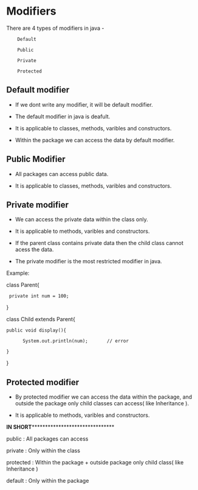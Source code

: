 # Modifiers

There are 4 types of modifiers in java - 

        Default

        Public

        Private 

        Protected


## Default modifier

- If we dont write any modifier, it will be default modifier.

- The default modifier in java is deafult. 

- It is applicable to classes, methods, varibles and constructors.

- Within the package we can access the data by default modifier.

## Public Modifier

- All packages can access public data.

- It is applicable to classes, methods, varibles and constructors.


## Private modifier

- We can access the private data within the class only.

- It is applicable to methods, varibles and constructors.

- If the parent class contains private data then the child class cannot acess the data.

- The private modifier is the most restricted modifier in java.

Example:

 class Parent{
 
     private int num = 100;
     
 }

 class Child extends Parent{
 
    public void display(){
    
          System.out.println(num);       // error
          
    }
    
 }

 
## Protected modifier

- By protected modifier we can access the data within the package, and outside the package only child classes can access( like Inheritance ).

- It is applicable to methods, varibles and constructors.

********************************IN SHORT***************************************************************

public :      All packages can access

private :     Only within the class

protected :      Within the package + outside package only child class( like Inheritance )

default :      Only within the package

